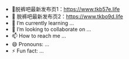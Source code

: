 - 👋脱裤吧最新发布页1：https://www.tkb57e.life 
- 👀 脱裤吧最新发布页2：https://www.tkbo9d.life
- 🌱 I’m currently learning ...
- 💞️ I’m looking to collaborate on ...
- 📫 How to reach me ...
- 😄 Pronouns: ...
- ⚡ Fun fact: ...

<!---
TKB-HUB/TKB-HUB is a ✨ special ✨ repository because its `README.md` (this file) appears on your GitHub profile.
You can click the Preview link to take a look at your changes.
--->
